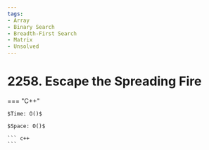 ```yaml
---
tags:
- Array
- Binary Search
- Breadth-First Search
- Matrix
- Unsolved
---
```



# 2258. Escape the Spreading Fire

=== "C++"

    $Time: O()$

    $Space: O()$

    ``` c++
    ```